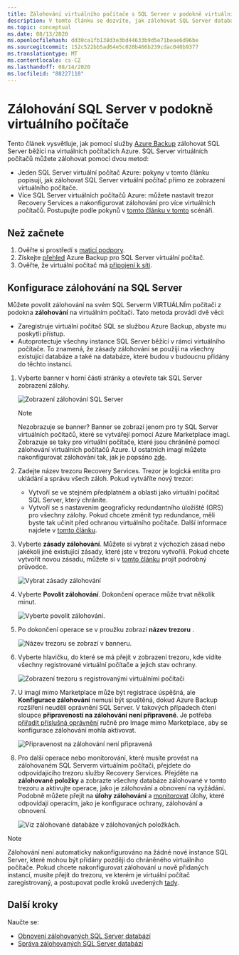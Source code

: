```yaml
---
title: Zálohování virtuálního počítače s SQL Server v podokně virtuálního počítače
description: V tomto článku se dozvíte, jak zálohovat SQL Server databáze na virtuálních počítačích Azure z podokna virtuálního počítače.
ms.topic: conceptual
ms.date: 08/13/2020
ms.openlocfilehash: dd30ca1fb138d3e3bd44633b9d5e71beae6d96be
ms.sourcegitcommit: 152c522bb5ad64e5c020b466b239cdac040b9377
ms.translationtype: MT
ms.contentlocale: cs-CZ
ms.lasthandoff: 08/14/2020
ms.locfileid: "88227118"
---
```

# <a name="back-up-a-sql-server-from-the-vm-pane"></a>Zálohování SQL Server v podokně virtuálního počítače

Tento článek vysvětluje, jak pomocí služby [Azure Backup](backup-overview.md) zálohovat SQL Server běžící na virtuálních počítačích Azure. SQL Server virtuálních počítačů můžete zálohovat pomocí dvou metod:

- Jeden SQL Server virtuální počítač Azure: pokyny v tomto článku popisují, jak zálohovat SQL Server virtuální počítač přímo ze zobrazení virtuálního počítače.
- Více SQL Server virtuálních počítačů Azure: můžete nastavit trezor Recovery Services a nakonfigurovat zálohování pro více virtuálních počítačů. Postupujte podle pokynů v [tomto článku v tomto](backup-sql-server-database-azure-vms.md) scénáři.

## <a name="before-you-start"></a>Než začnete

1. Ověřte si prostředí s [maticí podpory](sql-support-matrix.md).
2. Získejte [přehled](backup-azure-sql-database.md) Azure Backup pro SQL Server virtuální počítač.
3. Ověřte, že virtuální počítač má [připojení k síti](backup-sql-server-database-azure-vms.md#establish-network-connectivity).

## <a name="configure-backup-on-the-sql-server"></a>Konfigurace zálohování na SQL Server

Můžete povolit zálohování na svém SQL Serverm VIRTUÁLNÍm počítači z podokna **zálohování** na virtuálním počítači. Tato metoda provádí dvě věci:

- Zaregistruje virtuální počítač SQL se službou Azure Backup, abyste mu poskytli přístup.
- Autoprotectuje všechny instance SQL Server běžící v rámci virtuálního počítače. To znamená, že zásady zálohování se použijí na všechny existující databáze a také na databáze, které budou v budoucnu přidány do těchto instancí.

1. Vyberte banner v horní části stránky a otevřete tak SQL Server zobrazení zálohy.

    ![Zobrazení zálohování SQL Server](./media/backup-sql-server-vm-from-vm-pane/sql-server-backup-view.png)

    >[!NOTE]
    >Nezobrazuje se banner? Banner se zobrazí jenom pro ty SQL Server virtuálních počítačů, které se vytvářejí pomocí Azure Marketplace imagí. Zobrazuje se taky pro virtuální počítače, které jsou chráněné pomocí zálohování virtuálních počítačů Azure. U ostatních imagí můžete nakonfigurovat zálohování tak, jak je popsáno [zde](backup-sql-server-database-azure-vms.md).

2. Zadejte název trezoru Recovery Services. Trezor je logická entita pro ukládání a správu všech záloh. Pokud vytváříte nový trezor:

    - Vytvoří se ve stejném předplatném a oblasti jako virtuální počítač SQL Server, který chráníte.
    - Vytvoří se s nastavením geograficky redundantního úložiště (GRS) pro všechny zálohy. Pokud chcete změnit typ redundance, měli byste tak učinit před ochranou virtuálního počítače. Další informace najdete v [tomto článku](backup-create-rs-vault.md#set-storage-redundancy).

3. Vyberte **zásady zálohování**. Můžete si vybrat z výchozích zásad nebo jakékoli jiné existující zásady, které jste v trezoru vytvořili. Pokud chcete vytvořit novou zásadu, můžete si v [tomto článku](backup-sql-server-database-azure-vms.md#create-a-backup-policy) projít podrobný průvodce.

    ![Vybrat zásady zálohování](./media/backup-sql-server-vm-from-vm-pane/backup-policy.png)

4. Vyberte **Povolit zálohování**. Dokončení operace může trvat několik minut.

    ![Vyberte povolit zálohování.](./media/backup-sql-server-vm-from-vm-pane/enable-backup.png)

5. Po dokončení operace se v proužku zobrazí **název trezoru** .

    ![Název trezoru se zobrazí v banneru.](./media/backup-sql-server-vm-from-vm-pane/vault-name.png)

6. Vyberte hlavičku, do které se má přejít v zobrazení trezoru, kde vidíte všechny registrované virtuální počítače a jejich stav ochrany.

    ![Zobrazení trezoru s registrovanými virtuálními počítači](./media/backup-sql-server-vm-from-vm-pane/vault-view.png)

7. U imagí mimo Marketplace může být registrace úspěšná, ale **Konfigurace zálohování** nemusí být spuštěná, dokud Azure Backup rozšíření neudělí oprávnění SQL Server. V takových případech čtení sloupce **připravenosti na zálohování** **není připravené**. Je potřeba [přiřadit příslušná oprávnění](backup-azure-sql-database.md#set-vm-permissions) ručně pro Image mimo Marketplace, aby se konfigurace zálohování mohla aktivovat.

    ![Připravenost na zálohování není připravená](./media/backup-sql-server-vm-from-vm-pane/backup-readiness-not-ready.png)

8. Pro další operace nebo monitorování, které musíte provést na zálohovaném SQL Serverm virtuálním počítači, přejdete do odpovídajícího trezoru služby Recovery Services. Přejděte na **zálohované položky** a zobrazte všechny databáze zálohované v tomto trezoru a aktivujte operace, jako je zálohování a obnovení na vyžádání. Podobně můžete přejít na **úlohy zálohování** a [monitorovat](manage-monitor-sql-database-backup.md) úlohy, které odpovídají operacím, jako je konfigurace ochrany, zálohování a obnovení.

    ![Viz zálohované databáze v zálohovaných položkách.](./media/backup-sql-server-vm-from-vm-pane/backup-items.png)

>[!NOTE]
>Zálohování není automaticky nakonfigurováno na žádné nové instance SQL Server, které mohou být přidány později do chráněného virtuálního počítače. Pokud chcete nakonfigurovat zálohování u nově přidaných instancí, musíte přejít do trezoru, ve kterém je virtuální počítač zaregistrovaný, a postupovat podle kroků uvedených [tady](backup-sql-server-database-azure-vms.md).

## <a name="next-steps"></a>Další kroky

Naučte se:

- [Obnovení zálohovaných SQL Server databází](restore-sql-database-azure-vm.md)
- [Správa zálohovaných SQL Server databází](manage-monitor-sql-database-backup.md)
